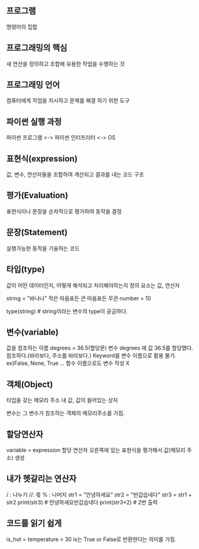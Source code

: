 ## 프로그램
명령어의 집합
## 프로그래밍의 핵심
새 연산을 정의하고 조합해 유용한 작업을 수행하는 것
## 프로그래밍 언어
컴퓨터에게 작업을 지시하고 문제를 해결 하기 위한 도구
## 파이썬 실행 과정
파이썬 프로그램 <-> 파이썬 인터프리터 <-> OS
## 표현식(expression)
값, 변수, 연산자들을 조합하여 계산되고 결과를 내는 코드 구조
## 평가(Evaluation)
표현식이나 문장을 순차적으로 평가하여 동작을 결정
## 문장(Statement)
실행가능한 동작을 기술하는 코드
## 타입(type)
값이 어떤 데이터인지, 어떻게 해석되고 처리해야하는지 정의
요소는 값, 연산자

string = "바나나"
작은 따옴표든 큰 따옴표든 무관
number = 10 

type(string) # string이라는 변수의 type이 궁금하다.

## 변수(variable)
값을 참조하는 이름
degrees = 36.5(할당문)
변수 degrees 에 값 36.5를 할당했다. 참조하다.(바라보다, 주소를 바라보다.)
Keyword를 변수 이름으로 활용 불가. ex)False, None, True ...
함수 이름으로도 변수 작성 X


## 객체(Object)
타입을 갖는 메모리 주소 내 값, 값이 들어있는 상자

변수는 그 변수가 참조하는 객체의 메모리주소를 가짐.

## 할당연산자
variable = expression
할당 연산자 오른쪽에 있는 표현식을 평가해서 값(메모리 주소) 생성

## 내가 헷갈리는 연산자
/ : 나누기
//: 몫
% : 나머지
str1 = "안녕하세요"
str2 = "반갑습네다"
str3 = str1 + str2
print(str3) # 안녕하세요반갑습네다
print(str3*2) # 2번 출력

## 코드를 읽기 쉽게
is_hot = temperature > 30
is는 True or False로 반환한다는 의미를 가짐.